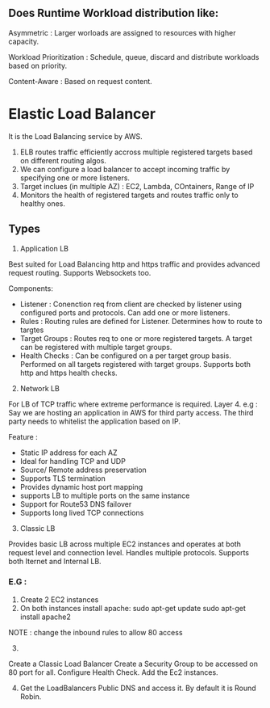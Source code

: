 ## Does Runtime Workload distribution like:

Asymmetric : Larger worloads are assigned to resources with higher capacity.

Workload Prioritization : Schedule, queue, discard and distribute workloads based on priority.

Content-Aware : Based on request content.


# Elastic Load Balancer 

It is the Load Balancing service by AWS.

1. ELB routes traffic efficiently accross multiple registered targets based on different routing algos.
2. We can configure a load balancer to accept incoming traffic by specifying one or more listeners.
3. Target inclues (in multiple AZ) : EC2, Lambda, COntainers, Range of IP
4. Monitors the health of registered targets and routes traffic only to healthy ones.

## Types


1. Application LB

Best suited for Load Balancing http and https traffic and provides advanced request routing. Supports Websockets too.

Components:
- Listener : Conenction req from client are checked by listener using configured ports and protocols. Can add one or more listeners.
- Rules : Routing rules are defined for Listener. Determines how to route to targtes
- Target Groups : Routes req to one or more registered targets. A target can be registered with multiple target groups.
- Health Checks : Can be configured on a per target group basis. Performed on all targets registered with target groups. Supports both http and https health checks.

2. Network LB

For LB of TCP traffic where extreme performance is required. Layer 4. 
e.g : Say we are hosting an application in AWS for third party access. The third party needs to whitelist the application based on IP.

Feature :
- Static IP address for each AZ
- Ideal for handling TCP and UDP
- Source/ Remote address preservation
- Supports TLS termination
- Provides dynamic host port mapping
- supports LB to multiple ports on the same instance
- Support for Route53 DNS failover
- Supports long lived TCP connections

3. Classic LB

Provides basic LB across multiple EC2 instances and operates at both request level and connection level. Handles multiple protocols.
Supports both Iternet and Internal LB.

### E.G :
1. Create 2 EC2 instances
2. On both instances install apache:
sudo apt-get update
sudo apt-get install apache2

NOTE : change the inbound rules to allow 80 access

3. 
Create a Classic Load Balancer
Create a Security Group to be accessed on 80 port for all.
Configure Health Check.
Add the Ec2 instances.

4. Get the LoadBalancers Public DNS and access it.
By default it is Round Robin.



